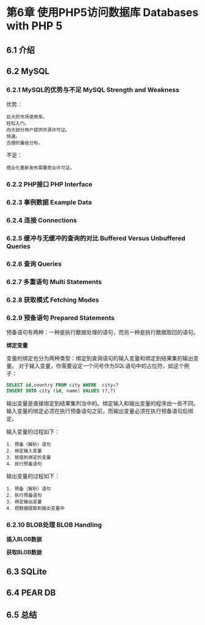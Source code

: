 # 第6章 使用PHP5访问数据库   Databases with PHP 5
## 6.1 介绍
## 6.2 MySQL
### 6.2.1 MySQL的优势与不足 MySQL Strength and Weakness
优势：

    巨大的市场使用率。
    轻松入门。
    向大部分用户提供开源许可证。
    快速。
    合理的量级分布。
    
不足：

    商业化重新发布需要商业许可证。
    
### 6.2.2 PHP接口 PHP Interface
### 6.2.3 事例数据  Example Data
### 6.2.4 连接 Connections
### 6.2.5 缓冲与无缓冲的查询的对比  Buffered Versus Unbuffered Queries
### 6.2.6 查询 Queries
### 6.2.7 多重语句 Multi Statements
### 6.2.8 获取模式  Fetching Modes
### 6.2.9 预备语句  Prepared Statements
预备语句有两种：一种是执行数据处理的语句，而另一种是执行数据取回的语句。

**绑定变量**

变量的绑定也分为两种类型：绑定到查询语句的输入变量和绑定到结果集的输出变量。
对于输入变量，你需要设定一个问号作为SQL语句中的占位符，如这个例子：
```sql
SELECT id,country FROM city WHERE  city=?
INSERT INTO city (id, name) VALUES (?,?)
```
输出变量是直接绑定到结果集列当中的。绑定输入和输出变量的程序由一些不同。
输入变量的绑定必须在执行预备语句之前，而输出变量必须在执行预备语句后绑定。

输入变量的过程如下：
    
    1. 预备（解析）语句
    2. 绑定输入变量
    3. 赋值到绑定的变量
    4. 执行预备语句

输出变量的过程如下：

    1. 预备（解析）语句
    2. 执行预备语句
    3. 绑定输出变量
    4. 把数据提取到输出变量中

### 6.2.10 BLOB处理   BLOB Handling
**插入BLOB数据**

**获取BLOB数据**

## 6.3 SQLite
## 6.4 PEAR DB
## 6.5 总结

